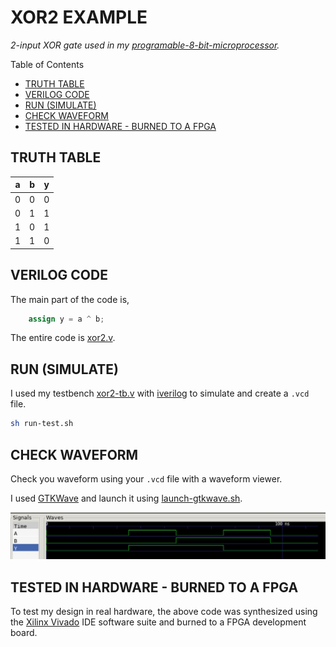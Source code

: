 # XOR2 EXAMPLE

_2-input XOR gate used in my
[programable-8-bit-microprocessor](https://github.com/JeffDeCola/my-verilog-examples/tree/master/systems/microprocessors/programable-8-bit-microprocessor)._

Table of Contents

* [TRUTH TABLE](https://github.com/JeffDeCola/my-verilog-examples/tree/master/basic-code/combinational-logic/xor2#truth-table)
* [VERILOG CODE](https://github.com/JeffDeCola/my-verilog-examples/tree/master/basic-code/combinational-logic/xor2#verilog-code)
* [RUN (SIMULATE)](https://github.com/JeffDeCola/my-verilog-examples/tree/master/basic-code/combinational-logic/xor2#run-simulate)
* [CHECK WAVEFORM](https://github.com/JeffDeCola/my-verilog-examples/tree/master/basic-code/combinational-logic/xor2#check-waveform)
* [TESTED IN HARDWARE - BURNED TO A FPGA](https://github.com/JeffDeCola/my-verilog-examples/tree/master/basic-code/combinational-logic/xor2#tested-in-hardware---burned-to-a-fpga)

## TRUTH TABLE

| a     | b     | y     |
|:-----:|:-----:|:-----:|
| 0     | 0     | 0     |
| 0     | 1     | 1     |
| 1     | 0     | 1     |
| 1     | 1     | 0     |

## VERILOG CODE

The main part of the code is,

```verilog
    assign y = a ^ b;
```

The entire code is
[xor2.v](xor2.v).

## RUN (SIMULATE)

I used my testbench
[xor2-tb.v](xor2-tb.v) with
[iverilog](https://github.com/JeffDeCola/my-cheat-sheets/tree/master/hardware/tools/simulation/iverilog-cheat-sheet)
to simulate and create a `.vcd` file.

```bash
sh run-test.sh
```

## CHECK WAVEFORM

Check you waveform using your `.vcd` file with a waveform viewer.

I used [GTKWave](https://github.com/JeffDeCola/my-cheat-sheets/tree/master/hardware/tools/simulation/gtkwave-cheat-sheet)
and launch it using
[launch-gtkwave.sh](launch-gtkwave.sh).

![xor2-waveform.jpg](../../../docs/pics/xor2-waveform.jpg)

## TESTED IN HARDWARE - BURNED TO A FPGA

To test my design in real hardware, the above code was synthesized using the
[Xilinx Vivado](https://github.com/JeffDeCola/my-cheat-sheets/tree/master/hardware/tools/synthesis/xilinx-vivado-cheat-sheet)
IDE software suite and burned to a FPGA development board.
